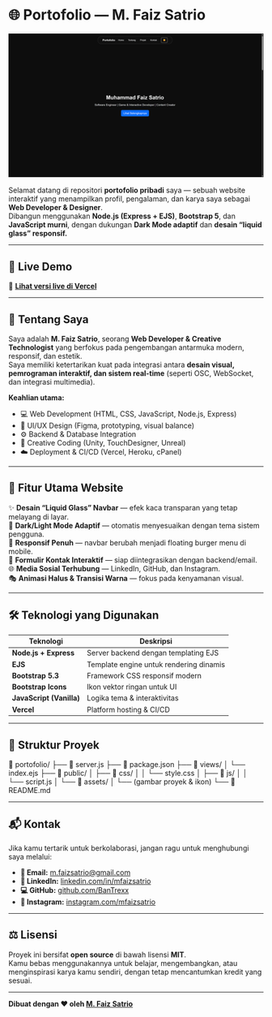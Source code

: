 # 🌐 Portofolio — M. Faiz Satrio

![Preview](./new_preview.png)

Selamat datang di repositori **portofolio pribadi** saya — sebuah website interaktif yang menampilkan profil, pengalaman, dan karya saya sebagai **Web Developer & Designer**.  
Dibangun menggunakan **Node.js (Express + EJS)**, **Bootstrap 5**, dan **JavaScript murni**, dengan dukungan **Dark Mode adaptif** dan **desain “liquid glass” responsif.**

---

## 🚀 Live Demo

🔗 **[Lihat versi live di Vercel](https://mfaizsatrio-portofolio.vercel.app/)**

---

## 💼 Tentang Saya

Saya adalah **M. Faiz Satrio**, seorang **Web Developer & Creative Technologist** yang berfokus pada pengembangan antarmuka modern, responsif, dan estetik.  
Saya memiliki ketertarikan kuat pada integrasi antara **desain visual, pemrograman interaktif, dan sistem real-time** (seperti OSC, WebSocket, dan integrasi multimedia).

**Keahlian utama:**

- 💻 Web Development (HTML, CSS, JavaScript, Node.js, Express)
- 🎨 UI/UX Design (Figma, prototyping, visual balance)
- ⚙️ Backend & Database Integration
- 🧩 Creative Coding (Unity, TouchDesigner, Unreal)
- ☁️ Deployment & CI/CD (Vercel, Heroku, cPanel)

---

## 🧩 Fitur Utama Website

✨ **Desain “Liquid Glass” Navbar** — efek kaca transparan yang tetap melayang di layar.  
🌙 **Dark/Light Mode Adaptif** — otomatis menyesuaikan dengan tema sistem pengguna.  
📱 **Responsif Penuh** — navbar berubah menjadi floating burger menu di mobile.  
💬 **Formulir Kontak Interaktif** — siap diintegrasikan dengan backend/email.  
🌐 **Media Sosial Terhubung** — LinkedIn, GitHub, dan Instagram.  
🎭 **Animasi Halus & Transisi Warna** — fokus pada kenyamanan visual.

---

## 🛠️ Teknologi yang Digunakan

| Teknologi                | Deskripsi                               |
| ------------------------ | --------------------------------------- |
| **Node.js + Express**    | Server backend dengan templating EJS    |
| **EJS**                  | Template engine untuk rendering dinamis |
| **Bootstrap 5.3**        | Framework CSS responsif modern          |
| **Bootstrap Icons**      | Ikon vektor ringan untuk UI             |
| **JavaScript (Vanilla)** | Logika tema & interaktivitas            |
| **Vercel**               | Platform hosting & CI/CD                |

---

## 📂 Struktur Proyek

📁 portofolio/
├── 📄 server.js
├── 📄 package.json
├── 📁 views/
│ └── index.ejs
├── 📁 public/
│ ├── 📁 css/
│ │ └── style.css
│ ├── 📁 js/
│ │ └── script.js
│ └── 📁 assets/
│ └── (gambar proyek & ikon)
└── 📄 README.md

---

## 📬 Kontak

Jika kamu tertarik untuk berkolaborasi, jangan ragu untuk menghubungi saya melalui:

- **📧 Email:** m.faizsatrio@gmail.com
- **💼 LinkedIn:** [linkedin.com/in/mfaizsatrio](https://www.linkedin.com/in/mfaizsatrio)
- **💻 GitHub:** [github.com/BanTrexx](https://github.com/BanTrexx)
- **📸 Instagram:** [instagram.com/mfaizsatrio](https://instagram.com/mfaizsatrio)

---

## ⚖️ Lisensi

Proyek ini bersifat **open source** di bawah lisensi **MIT**.  
Kamu bebas menggunakannya untuk belajar, mengembangkan, atau menginspirasi karya kamu sendiri, dengan tetap mencantumkan kredit yang sesuai.

---

**Dibuat dengan ❤️ oleh [M. Faiz Satrio](https://mfaizsatrio-portofolio.vercel.app/)**
